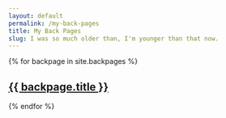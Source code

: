 ```yaml
---
layout: default
permalink: /my-back-pages
title: My Back Pages
slug: I was so much older than, I'm younger than that now.
---
```


{% for backpage in site.backpages %}
<h2><a href="{{ backpage.url }}">{{ backpage.title }}</a></h2>
{% endfor %}
